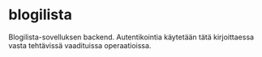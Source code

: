 # blogilista
Blogilista-sovelluksen backend. Autentikointia käytetään tätä kirjoittaessa vasta tehtävissä vaadituissa operaatioissa.
